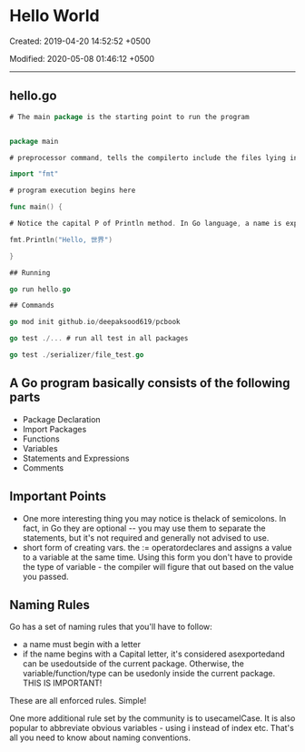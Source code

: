 # Hello World

Created: 2019-04-20 14:52:52 +0500

Modified: 2020-05-08 01:46:12 +0500

---

## hello.go

```go
# The main package is the starting point to run the program


package main

# preprocessor command, tells the compilerto include the files lying in the package fmt

import "fmt"

# program execution begins here

func main() {

# Notice the capital P of Println method. In Go language, a name is exported if it starts with capital letter. Exported means the function or variable/constant is accessible to the importer of the respective package

fmt.Println("Hello, 世界")

}

## Running

go run hello.go

## Commands

go mod init github.io/deepaksood619/pcbook

go test ./... # run all test in all packages

go test ./serializer/file_test.go
```

## A Go program basically consists of the following parts

- Package Declaration
- Import Packages
- Functions
- Variables
- Statements and Expressions
- Comments

## Important Points

- One more interesting thing you may notice is thelack of semicolons. In fact, in Go they are optional -- you may use them to separate the statements, but it's not required and generally not advised to use.
- short form of creating vars. the := operatordeclares and assigns a value to a variable at the same time. Using this form you don't have to provide the type of variable - the compiler will figure that out based on the value you passed.

## Naming Rules

Go has a set of naming rules that you'll have to follow:

- a name must begin with a letter
- if the name begins with a Capital letter, it's considered asexportedand can be usedoutside of the current package. Otherwise, the variable/function/type can be usedonly inside the current package. THIS IS IMPORTANT!

These are all enforced rules. Simple!

One more additional rule set by the community is to usecamelCase. It is also popular to abbreviate obvious variables - using i instead of index etc. That's all you need to know about naming conventions.
